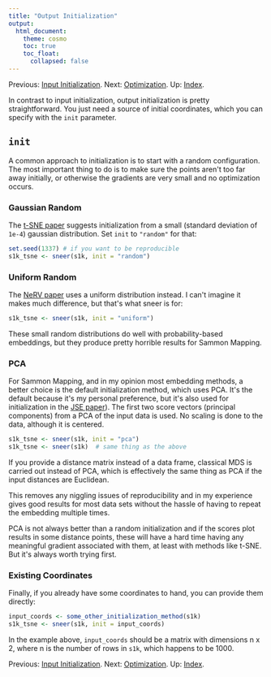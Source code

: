 ```yaml
---
title: "Output Initialization"
output:
  html_document:
    theme: cosmo
    toc: true
    toc_float:
      collapsed: false
---
```

Previous: [Input Initialization](input-initialization.html). Next: [Optimization](optimization.html). Up: [Index](index.html).

In contrast to input initialization, output initialization is pretty 
straightforward. You just need a source of initial coordinates, which you
can specify with the `init` parameter.

## `init`

A common approach to initialization is to start with a random configuration.
The most important thing to do is to make sure the points aren't too far away
initially, or otherwise the gradients are very small and no optimization occurs.

### Gaussian Random

The [t-SNE paper](http://jmlr.org/papers/v9/vandermaaten08a.html) suggests
initialization from a small (standard deviation of `1e-4`) gaussian 
distribution. Set `init` to `"random"` for that:

```R
set.seed(1337) # if you want to be reproducible
s1k_tsne <- sneer(s1k, init = "random")
```

### Uniform Random

The [NeRV paper](http://www.jmlr.org/papers/v11/venna10a.html) uses a uniform
distribution instead. I can't imagine it makes much difference, but that's what
sneer is for:

```R
s1k_tsne <- sneer(s1k, init = "uniform")
```

These small random distributions do well with probability-based embeddings, but 
they produce pretty horrible results for Sammon Mapping.

### PCA

For Sammon Mapping, and in my opinion most embedding methods, a better choice 
is the default initialization method, which uses PCA. It's the default because 
it's my personal preference, but it's also used for initialization in the 
[JSE paper](http://dx.doi.org/10.1016/j.neucom.2012.12.036)). The first two 
score vectors (principal components) from a PCA of the input data is used. No
scaling is done to the data, although it is centered.

```R
s1k_tsne <- sneer(s1k, init = "pca")
s1k_tsne <- sneer(s1k)  # same thing as the above
```

If you provide a distance matrix instead of a data frame, classical MDS is 
carried out instead of PCA, which is effectively the same thing as PCA if
the input distances are Euclidean.

This removes any niggling issues of reproducibility and in my experience gives 
good results for most data sets without the hassle of having to repeat the 
embedding multiple times.

PCA is not always better than a random initialization and if the scores plot
results in some distance points, these will have a hard time having any 
meaningful gradient associated with them, at least with methods like t-SNE. But
it's always worth trying first.

### Existing Coordinates

Finally, if you already have some coordinates to hand, you can provide them 
directly:

```R
input_coords <- some_other_initialization_method(s1k)
s1k_tsne <- sneer(s1k, init = input_coords)
```

In the example above, `input_coords` should be a matrix with dimensions n x 2,
where n is the number of rows in `s1k`, which happens to be 1000.

Previous: [Input Initialization](input-initialization.html). Next: [Optimization](optimization.html). Up: [Index](index.html).

